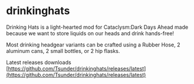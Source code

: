 # drinkinghats

Drinking Hats is a light-hearted mod for Cataclysm:Dark Days Ahead made because we want to store liquids on our heads and drink hands-free!

Most drinking headgear variants can be crafted using a Rubber Hose, 2 aluminum cans, 2 small bottles, or 2 hip flasks.


Latest releases downloads [https://github.com/Tsunder/drinkinghats/releases/latest](https://github.com/Tsunder/drinkinghats/releases/latest)

